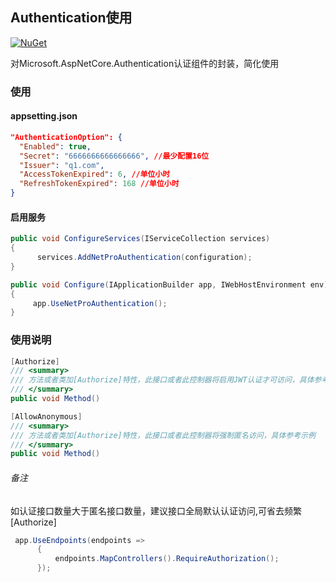 
## Authentication使用
 [![NuGet](https://img.shields.io/nuget/v/NetPro.Authentication.svg)](https://nuget.org/packages/NetPro.Authentication)

对Microsoft.AspNetCore.Authentication认证组件的封装，简化使用

### 使用

#### appsetting.json 

```json
"AuthenticationOption": {
  "Enabled": true,
  "Secret": "6666666666666666", //最少配置16位
  "Issuer": "q1.com",
  "AccessTokenExpired": 6, //单位小时
  "RefreshTokenExpired": 168 //单位小时
}

```
#### 启用服务
```csharp
public void ConfigureServices(IServiceCollection services)
{
      services.AddNetProAuthentication(configuration);
}

public void Configure(IApplicationBuilder app, IWebHostEnvironment env)
{
     app.UseNetProAuthentication();
}
```

### 使用说明

``` csharp
[Authorize]
/// <summary>
/// 方法或者类加[Authorize]特性，此接口或者此控制器将启用JWT认证才可访问，具体参考示例
/// </summary>
public void Method()

```

``` csharp
[AllowAnonymous]
/// <summary>
/// 方法或者类加[Authorize]特性，此接口或者此控制器将强制匿名访问，具体参考示例
/// </summary>
public void Method()

```
###### 备注
如认证接口数量大于匿名接口数量，建议接口全局默认认证访问,可省去频繁[Authorize]

``` csharp
 app.UseEndpoints(endpoints =>
      {
          endpoints.MapControllers().RequireAuthorization();
      });

```

